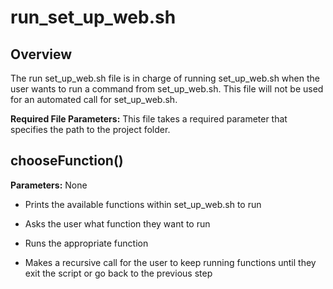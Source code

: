 # run_set_up_web.sh

## Overview
The run set_up_web.sh file is in charge of running set_up_web.sh when the user wants to run a command from set_up_web.sh. This file will not be used for an automated call for set_up_web.sh.

**Required File Parameters:** This file takes a required parameter that specifies the path to the project folder.

## chooseFunction() 
**Parameters:** None

* Prints the available functions within set_up_web.sh to run 

* Asks the user what function they want to run 

* Runs the appropriate function 

* Makes a recursive call for the user to keep running functions until they exit the script or go back to the previous step